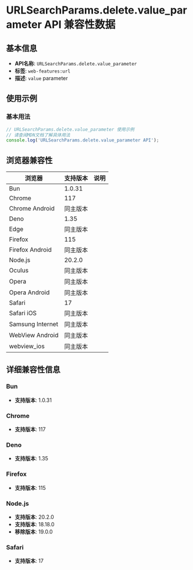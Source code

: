 # URLSearchParams.delete.value_parameter API 兼容性数据

## 基本信息

- **API名称**: `URLSearchParams.delete.value_parameter`
- **标签**: `web-features:url`
- **描述**: `value` parameter

## 使用示例

### 基本用法

```javascript
// URLSearchParams.delete.value_parameter 使用示例
// 请查阅MDN文档了解具体用法
console.log('URLSearchParams.delete.value_parameter API');
```

## 浏览器兼容性

| 浏览器 | 支持版本 | 说明 |
|--------|----------|------|
| Bun | 1.0.31 |  |
| Chrome | 117 |  |
| Chrome Android | 同主版本 |  |
| Deno | 1.35 |  |
| Edge | 同主版本 |  |
| Firefox | 115 |  |
| Firefox Android | 同主版本 |  |
| Node.js | 20.2.0 |  |
| Oculus | 同主版本 |  |
| Opera | 同主版本 |  |
| Opera Android | 同主版本 |  |
| Safari | 17 |  |
| Safari iOS | 同主版本 |  |
| Samsung Internet | 同主版本 |  |
| WebView Android | 同主版本 |  |
| webview_ios | 同主版本 |  |

## 详细兼容性信息

### Bun

- **支持版本**: 1.0.31

### Chrome

- **支持版本**: 117

### Deno

- **支持版本**: 1.35

### Firefox

- **支持版本**: 115

### Node.js

- **支持版本**: 20.2.0
- **支持版本**: 18.18.0
- **移除版本**: 19.0.0

### Safari

- **支持版本**: 17

